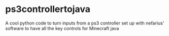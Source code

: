# ps3controllertojava
A cool python code to turn inputs from a ps3 controller set up with nefarius' software to have all the key controls for Minecraft java

